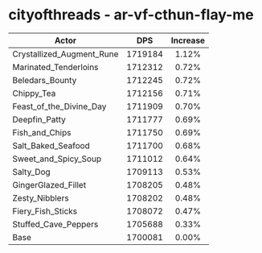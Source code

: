 # cityofthreads - ar-vf-cthun-flay-me
| Actor | DPS | Increase |
|---|:---:|:---:|
|Crystallized_Augment_Rune|1719184|1.12%|
|Marinated_Tenderloins|1712312|0.72%|
|Beledars_Bounty|1712245|0.72%|
|Chippy_Tea|1712156|0.71%|
|Feast_of_the_Divine_Day|1711909|0.70%|
|Deepfin_Patty|1711777|0.69%|
|Fish_and_Chips|1711750|0.69%|
|Salt_Baked_Seafood|1711700|0.68%|
|Sweet_and_Spicy_Soup|1711012|0.64%|
|Salty_Dog|1709113|0.53%|
|GingerGlazed_Fillet|1708205|0.48%|
|Zesty_Nibblers|1708202|0.48%|
|Fiery_Fish_Sticks|1708072|0.47%|
|Stuffed_Cave_Peppers|1705688|0.33%|
|Base|1700081|0.00%|
